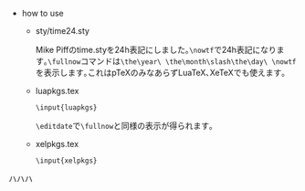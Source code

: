 - how to use
	+ sty/time24.sty
		
		Mike Piffのtime.styを24h表記にしました｡`\nowtf`で24h表記になります｡`\fullnow`コマンドは`\the\year\ \the\month\slash\the\day\ \nowtf`を表示します｡これはpTeXのみなあらずLuaTeX､XeTeXでも使えます｡

	+ luapkgs.tex

		`\input{luapkgs}`

		`\editdate`で`\fullnow`と同様の表示が得られます｡
	
	+ xelpkgs.tex

		`\input{xelpkgs}`

ハハハ
